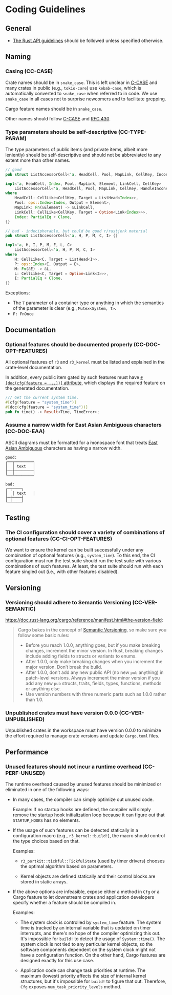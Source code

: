 # Coding Guidelines

## General

- [The Rust API guidelines] should be followed unless specified otherwise.

[The Rust API guidelines]: https://github.com/rust-lang/api-guidelines/tree/91939a78784e97ec3e2d84abed905738a7fd4224

## Naming

### Casing (CC-CASE)

Crate names should be in `snake_case`. This is left unclear in [C-CASE] and many crates in public (e.g., `tokio-core`) use `kebab-case`, which is automatically converted to `snake_case` when referred to in code. We use `snake_case` in all cases not to surprise newcomers and to facilitate grepping.

Cargo feature names should be in `snake_case`.

Other names should follow [C-CASE] and [RFC 430].

[C-CASE]: https://github.com/rust-lang/api-guidelines/blob/91939a78784e97ec3e2d84abed905738a7fd4224/src/naming.md#casing-conforms-to-rfc-430-c-case
[RFC 430]: https://github.com/rust-lang/rfcs/blob/master/text/0430-finalizing-naming-conventions.md

### Type parameters should be self-descriptive (CC-TYPE-PARAM)

The type parameters of public items (and private items, albeit more leniently) should be self-descriptive and should not be abbreviated to any extent more than other names.

```rust
// good
pub struct ListAccessorCell<'a, HeadCell, Pool, MapLink, CellKey, InconsistencyHandler> {}

impl<'a, HeadCell, Index, Pool, MapLink, Element, LinkCell, CellKey>
    ListAccessorCell<'a, HeadCell, Pool, MapLink, CellKey, HandleInconsistencyByReturningError>
where
    HeadCell: CellLike<CellKey, Target = ListHead<Index>>,
    Pool: ops::Index<Index, Output = Element>,
    MapLink: Fn(&Element) -> &LinkCell,
    LinkCell: CellLike<CellKey, Target = Option<Link<Index>>>,
    Index: PartialEq + Clone,
{}

// bad - indecipherable, but could be good r/rustjerk material
pub struct ListAccessorCell<'a, H, P, M, C, I> {}

impl<'a, H, I, P, M, E, L, C>
    ListAccessorCell<'a, H, P, M, C, I>
where
    H: CellLike<C, Target = ListHead<I>>,
    P: ops::Index<I, Output = E>,
    M: Fn(&E) -> &L,
    L: CellLike<C, Target = Option<Link<I>>>,
    I: PartialEq + Clone,
{}

```

Exceptions:

- The `T` parameter of a container type or anything in which the semantics of the parameter is clear (e.g., `Mutex<System, T>`.
- `F: FnOnce`

## Documentation

### Optional features should be documented properly (CC-DOC-OPT-FEATURES)

All optional features of `r3` and `r3_kernel` must be listed and explained in the crate-level documentation.

In addition, every public item gated by such features must have [`#[doc(cfg(feature = ...))]` attribute](https://github.com/rust-lang/rust/issues/43781), which displays the required feature on the generated documentation.

```rust
/// Get the current system time.
#[cfg(feature = "system_time")]
#[doc(cfg(feature = "system_time"))]
pub fn time() -> Result<Time, TimeError>;
```

### Assume a narrow width for East Asian Ambiguous characters (CC-DOC-EAA)

ASCII diagrams must be formatted for a ̉monospace font that treats [East Asian Ambiguous][TR11] characters as having a narrow width.

```text
good:
┌──┬────────┐
│  │ text   │
├──┼────────┤
└──┴────────┘

bad:
┌─┬────┐
│  │ text   │
├─┼────┤
└─┴────┘
```

[TR11]: https://www.unicode.org/reports/tr11/#Definitions

## Testing

### The CI configuration should cover a variety of combinations of optional features (CC-CI-OPT-FEATURES)

We want to ensure the kernel can be built successfully under any combination of optional features (e.g., `system_time`). To this end, the CI configuration must run the test suite should run the test suite with various combinations of such features. At least, the test suite should run with each feature singled out (i.e., with other features disabled).

## Versioning

### Versioning should adhere to Semantic Versioning (CC-VER-SEMANTIC)

<https://doc.rust-lang.org/cargo/reference/manifest.html#the-version-field>:

> Cargo bakes in the concept of [Semantic Versioning](https://semver.org/), so make sure you follow some basic rules:
>
> - Before you reach 1.0.0, anything goes, but if you make breaking changes, increment the minor version. In Rust, breaking changes include adding fields to structs or variants to enums.
> - After 1.0.0, only make breaking changes when you increment the major version. Don’t break the build.
> - After 1.0.0, don’t add any new public API (no new `pub` anything) in patch-level versions. Always increment the minor version if you add any new `pub` structs, traits, fields, types, functions, methods or anything else.
> - Use version numbers with three numeric parts such as 1.0.0 rather than 1.0.

### Unpublished crates must have version 0.0.0 (CC-VER-UNPUBLISHED)

Unpublished crates in the workspace must have version 0.0.0 to minimize the effort required to manage crate versions and update `Cargo.toml` files.

## Performance

### Unused features should not incur a runtime overhead (CC-PERF-UNUSED)

The runtime overhead caused by unused features should be minimized or eliminated in one of the following ways:

- In many cases, the compiler can simply optimize out unused code.

  Example: If no startup hooks are defined, the compiler will simply remove the startup hook initialization loop because it can figure out that `STARTUP_HOOKS` has no elements.

- If the usage of such features can be detected statically in a configuration macro (e.g., `r3_kernel::build!`), the macro should control the type choices based on that.

  Examples:

  - `r3_portkit::tickful::TickfulState` (used by timer drivers) chooses the optimal algorithm based on parameters.

  - Kernel objects are defined statically and their control blocks are stored in static arrays.

- If the above options are infeasible, expose either a method in `Cfg` or a Cargo feature to let downstream crates and application developers specify whether a feature should be compiled in.

  Examples:

  - The system clock is controlled by `system_time` feature. The system time is tracked by an internal variable that is updated on timer interrupts, and there's no hope of the compiler optimizing this out. It's impossible for `build!` to detect the usage of `System::time()`. The system clock is not tied to any particular kernel objects, so the software components dependent on the system clock might not have a configuration function. On the other hand, Cargo features are designed exactly for this use case.

  - Application code can change task priorities at runtime. The maximum (lowest) priority affects the size of internal kernel structures, but it's impossible for `build!` to figure that out. Therefore, `Cfg` exposes `num_task_priority_levels` method.
